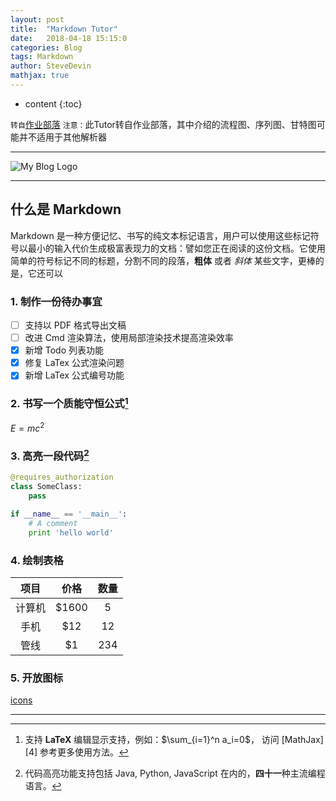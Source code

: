 ```yaml
---
layout: post
title:  "Markdown Tutor"
date:   2018-04-18 15:15:0
categories: Blog
tags: Markdown
author: SteveDevin
mathjax: true
---
```

* content
{:toc}

`转自`[作业部落](http://www.zybuluo.com)
`注意：`此Tutor转自作业部落，其中介绍的流程图、序列图、甘特图可能并不适用于其他解析器

---

![My Blog Logo](http://oolw4u9nj.bkt.clouddn.com/Head.png)

------

## 什么是 Markdown

Markdown 是一种方便记忆、书写的纯文本标记语言，用户可以使用这些标记符号以最小的输入代价生成极富表现力的文档：譬如您正在阅读的这份文档。它使用简单的符号标记不同的标题，分割不同的段落，**粗体** 或者 *斜体* 某些文字，更棒的是，它还可以

### 1. 制作一份待办事宜

-[ ] 支持以 PDF 格式导出文稿
-[ ] 改进 Cmd 渲染算法，使用局部渲染技术提高渲染效率
-[x] 新增 Todo 列表功能
-[x] 修复 LaTex 公式渲染问题
-[x] 新增 LaTex 公式编号功能

### 2. 书写一个质能守恒公式[^LaTeX]

$E=mc^2$

### 3. 高亮一段代码[^code]

```python
@requires_authorization
class SomeClass:
    pass

if __name__ == '__main__':
    # A comment
    print 'hello world'
```

### 4. 绘制表格

|项目|价格|数量|
|:---:|:---:|:---:|
|计算机|\$1600|5|
|手机 |\$12|12|
|管线 |\$1|234|

### 5. 开放图标
[icons](http://fortawesome.github.io/Font-Awesome/3.2.1/icons/)

---

[^LaTeX]: 支持 **LaTeX** 编辑显示支持，例如：$\sum_{i=1}^n a_i=0$， 访问 [MathJax][4] 参考更多使用方法。

[^code]: 代码高亮功能支持包括 Java, Python, JavaScript 在内的，**四十一**种主流编程语言。



